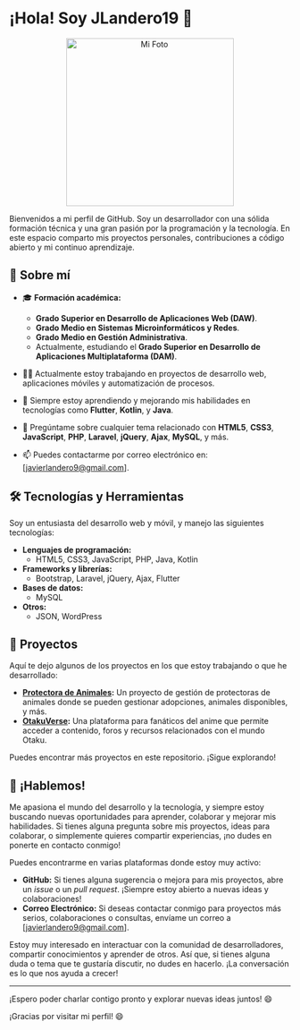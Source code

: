 # ¡Hola! Soy JLandero19 👋

<p align="center">
  <img src="https://img.wattpad.com/8810dfc85c3cbba6c52b59862ac1fd06e4970ba3/68747470733a2f2f73332e616d617a6f6e6177732e636f6d2f776174747061642d6d656469612d736572766963652f53746f7279496d6167652f69784a7a754d6a444d35576954513d3d2d313037373935313837392e313638336439303131626663323238303535363739333238313939322e6a7067?s=fit&w=720&h=720" alt="Mi Foto" width="300" />
</p>






Bienvenidos a mi perfil de GitHub. Soy un desarrollador con una sólida formación técnica y una gran pasión por la programación y la tecnología. En este espacio comparto mis proyectos personales, contribuciones a código abierto y mi continuo aprendizaje.

## 🚀 Sobre mí

- 🎓 **Formación académica:**
  - **Grado Superior en Desarrollo de Aplicaciones Web (DAW)**.
  - **Grado Medio en Sistemas Microinformáticos y Redes**.
  - **Grado Medio en Gestión Administrativa**.
  - Actualmente, estudiando el **Grado Superior en Desarrollo de Aplicaciones Multiplataforma (DAM)**.
  
- 👨‍💻 Actualmente estoy trabajando en proyectos de desarrollo web, aplicaciones móviles y automatización de procesos.
- 🌱 Siempre estoy aprendiendo y mejorando mis habilidades en tecnologías como **Flutter**, **Kotlin**, y **Java**.
- 💬 Pregúntame sobre cualquier tema relacionado con **HTML5**, **CSS3**, **JavaScript**, **PHP**, **Laravel**, **jQuery**, **Ajax**, **MySQL**, y más.
- 📫 Puedes contactarme por correo electrónico en: [javierlandero9@gmail.com].

## 🛠️ Tecnologías y Herramientas

Soy un entusiasta del desarrollo web y móvil, y manejo las siguientes tecnologías:

- **Lenguajes de programación:**
  - HTML5, CSS3, JavaScript, PHP, Java, Kotlin
- **Frameworks y librerías:**
  - Bootstrap, Laravel, jQuery, Ajax, Flutter
- **Bases de datos:**
  - MySQL
- **Otros:**
  - JSON, WordPress

## 📁 Proyectos

Aquí te dejo algunos de los proyectos en los que estoy trabajando o que he desarrollado:

- **[Protectora de Animales](https://github.com/JLandero19/Protectora-de-Animales):** Un proyecto de gestión de protectoras de animales donde se pueden gestionar adopciones, animales disponibles, y más.
- **[OtakuVerse](https://github.com/JLandero19/OtakuVerse):** Una plataforma para fanáticos del anime que permite acceder a contenido, foros y recursos relacionados con el mundo Otaku.

Puedes encontrar más proyectos en este repositorio. ¡Sigue explorando!

## 💬 ¡Hablemos!

Me apasiona el mundo del desarrollo y la tecnología, y siempre estoy buscando nuevas oportunidades para aprender, colaborar y mejorar mis habilidades. Si tienes alguna pregunta sobre mis proyectos, ideas para colaborar, o simplemente quieres compartir experiencias, ¡no dudes en ponerte en contacto conmigo!

Puedes encontrarme en varias plataformas donde estoy muy activo:

- **GitHub:** Si tienes alguna sugerencia o mejora para mis proyectos, abre un *issue* o un *pull request*. ¡Siempre estoy abierto a nuevas ideas y colaboraciones!
- **Correo Electrónico:** Si deseas contactar conmigo para proyectos más serios, colaboraciones o consultas, envíame un correo a [javierlandero9@gmail.com].

Estoy muy interesado en interactuar con la comunidad de desarrolladores, compartir conocimientos y aprender de otros. Así que, si tienes alguna duda o tema que te gustaría discutir, no dudes en hacerlo. ¡La conversación es lo que nos ayuda a crecer!

---

¡Espero poder charlar contigo pronto y explorar nuevas ideas juntos! 😄


¡Gracias por visitar mi perfil! 😄
